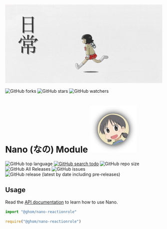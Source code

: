 ![nano banner](https://raw.githubusercontent.com/CamilleAbella/Nano/master/assets/images/banner.jpg)

![GitHub forks](https://img.shields.io/github/forks/CamilleAbella/Nano-ReactionRole?color=black&logo=github&style=for-the-badge) ![GitHub stars](https://img.shields.io/github/stars/CamilleAbella/Nano-ReactionRole?color=black&logo=github&style=for-the-badge) ![GitHub watchers](https://img.shields.io/github/watchers/CamilleAbella/Nano-ReactionRole?color=black&logo=github&style=for-the-badge)

# Nano (なの) Module ![](https://raw.githubusercontent.com/CamilleAbella/Nano/master/assets/images/logo.png)

![GitHub top language](https://img.shields.io/github/languages/top/CamilleAbella/Nano-ReactionRole?color=%23BDB76B&style=plastic)
[![GitHub search todo](https://img.shields.io/github/search/CamilleAbella/Nano-ReactionRole/todo?color=%23BDB76B&label=todo%20count&style=plastic)](https://github.com/CamilleAbella/Nano-ReactionRole/search?l=TypeScript&q=todo)
![GitHub repo size](https://img.shields.io/github/repo-size/CamilleAbella/Nano-ReactionRole?color=%23BDB76B&label=size&style=plastic)
![GitHub All Releases](https://img.shields.io/github/downloads/CamilleAbella/Nano-ReactionRole/total?color=%23BDB76B&style=plastic)
![GitHub issues](https://img.shields.io/github/issues/CamilleAbella/Nano-ReactionRole?color=%23BDB76B&style=plastic)
![GitHub release (latest by date including pre-releases)](https://img.shields.io/github/v/release/CamilleAbella/Nano-ReactionRole?color=%23BDB76B&include_prereleases&style=plastic)

## Usage

Read the [API documentation](https://github.com/CamilleAbella/NanoDocs) to learn how to use Nano.

```ts
import "@ghom/nano-reactionrole"
```

```js
require("@ghom/nano-reactionrole")
```
